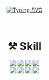 <div align="center">
<br><br><br>

[![Typing SVG](https://readme-typing-svg.herokuapp.com?font=Oleo+Script&color=80CAFF&size=35&center=true&vCenter=true&width=404&height=53&lines=%E3%80%80%E3%80%80Hello,+World!%2C+I'm+Minseon.+%E3%80%80%E3%80%80)](https://git.io/typing-svg)

  <br>
  
# ⚒ Skill
<div align="center">
  <img src="https://img.shields.io/badge/HTML5-E34F26?style=flat-square&logo=HTML5&logoColor=white"/>
	<img src="https://img.shields.io/badge/CSS-1572B6?style=flat-square&logo=CSS3&logoColor=white"/>
	<img src="https://img.shields.io/badge/Javascript-F7DF1E?style=flat-square&logo=Javascript&logoColor=black"/>
	<img src="https://img.shields.io/badge/Python-3776AB?style=flat-square&logo=Python&logoColor=white"/>
	<br>
  <img src="https://img.shields.io/badge/React-20232A?style=for-the-badge&logo=react&logoColor=61DAFB"/>
		<img src="https://img.shields.io/badge/Node.js-339933?style=for-the-badge&logo=nodedotjs&logoColor=white"/>
			<img src="https://img.shields.io/badge/Express.js-000000?style=for-the-badge&logo=express&logoColor=white"/>
  <img src="https://img.shields.io/badge/Flask-000000?style=for-the-badge&logo=flask&logoColor=white"/>
</div>
